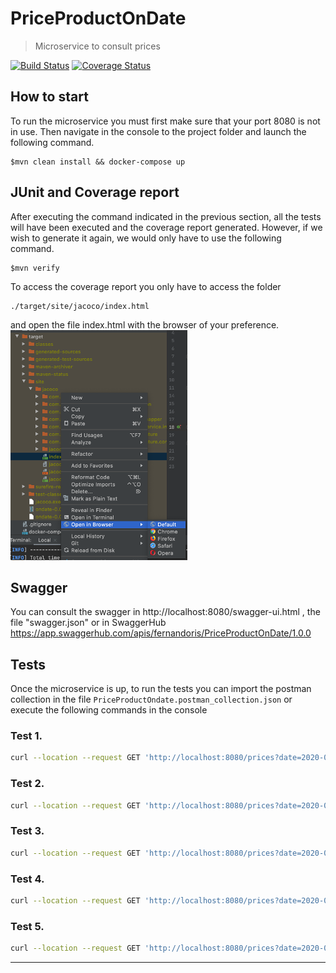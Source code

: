 # PriceProductOnDate

> Microservice to consult prices


[![Build Status](http://img.shields.io/travis/badges/badgerbadgerbadger.svg?style=flat-square)](https://travis-ci.org/badges/badgerbadgerbadger) [![Coverage Status](http://img.shields.io/coveralls/badges/badgerbadgerbadger.svg?style=flat-square)](https://coveralls.io/r/badges/badgerbadgerbadger) 
## How to start
To run the microservice you must first make sure that your port 8080 is not in use. Then navigate in the console to the project folder and launch the following command.
```shell
$mvn clean install && docker-compose up
```
## JUnit and Coverage report
After executing the command indicated in the previous section, all the tests will have been executed and the coverage report generated.
However, if we wish to generate it again, we would only have to use the following command.
```shell
$mvn verify
```
To access the coverage report you only have to access the folder 
```shell
./target/site/jacoco/index.html
```
and open the file index.html with the browser of your preference.  
![alt text](https://github.com/fernandoris/PriceProductOnDate/blob/master/example.png?raw=true)
## Swagger
You can consult the swagger in http://localhost:8080/swagger-ui.html
, the file "swagger.json" or in SwaggerHub https://app.swaggerhub.com/apis/fernandoris/PriceProductOnDate/1.0.0
## Tests 
Once the microservice is up, to run the tests you can import the postman collection in the file `PriceProductOndate.postman_collection.json` or execute the following commands in the console

### Test 1. 
```bash
curl --location --request GET 'http://localhost:8080/prices?date=2020-06-14-10.00.34&productId=35455&brandId=1'
```
### Test 2. 
```bash
curl --location --request GET 'http://localhost:8080/prices?date=2020-06-14-16.00.34&productId=35455&brandId=1'
```
### Test 3. 
```bash
curl --location --request GET 'http://localhost:8080/prices?date=2020-06-14-21.00.34&productId=35455&brandId=1'
```
### Test 4. 
```bash
curl --location --request GET 'http://localhost:8080/prices?date=2020-06-15-10.00.34&productId=35455&brandId=1'
```
### Test 5. 
```bash
curl --location --request GET 'http://localhost:8080/prices?date=2020-06-16-21.00.34&productId=35455&brandId=1'
```
---
